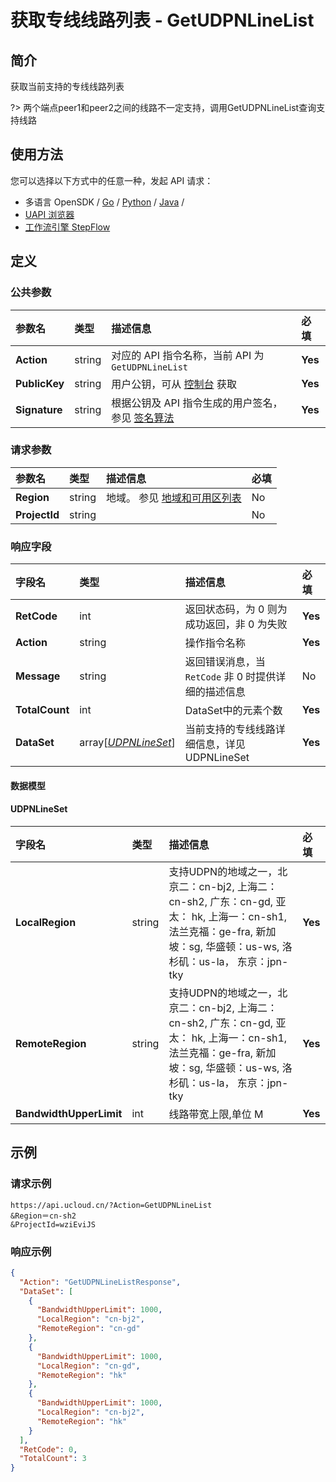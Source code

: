 # 获取专线线路列表 - GetUDPNLineList

## 简介

获取当前支持的专线线路列表

?> 两个端点peer1和peer2之间的线路不一定支持，调用GetUDPNLineList查询支持线路




## 使用方法

您可以选择以下方式中的任意一种，发起 API 请求：
- 多语言 OpenSDK / [Go](https://github.com/ucloud/ucloud-sdk-go) / [Python](https://github.com/ucloud/ucloud-sdk-python3) / [Java](https://github.com/ucloud/ucloud-sdk-java) /
- [UAPI 浏览器](https://console.ucloud.cn/uapi/detail?id=GetUDPNLineList)
- [工作流引擎 StepFlow](https://console.ucloud.cn/stepflow/manage/)


## 定义

### 公共参数

| 参数名 | 类型 | 描述信息 | 必填 |
|:---|:---|:---|:---|
| **Action**     | string  | 对应的 API 指令名称，当前 API 为 `GetUDPNLineList`                        | **Yes** |
| **PublicKey**  | string  | 用户公钥，可从 [控制台](https://console.ucloud.cn/uapi/apikey) 获取                                             | **Yes** |
| **Signature**  | string  | 根据公钥及 API 指令生成的用户签名，参见 [签名算法](api/summary/signature.md)  | **Yes** |

### 请求参数

| 参数名 | 类型 | 描述信息 | 必填 |
|:---|:---|:---|:---|
| **Region** | string | 地域。 参见 [地域和可用区列表](api/summary/regionlist) |No|
| **ProjectId** | string |  |No|

### 响应字段

| 字段名 | 类型 | 描述信息 | 必填 |
|:---|:---|:---|:---|
| **RetCode** | int | 返回状态码，为 0 则为成功返回，非 0 为失败 |**Yes**|
| **Action** | string | 操作指令名称 |**Yes**|
| **Message** | string | 返回错误消息，当 `RetCode` 非 0 时提供详细的描述信息 |No|
| **TotalCount** | int | DataSet中的元素个数 |**Yes**|
| **DataSet** | array[[*UDPNLineSet*](#UDPNLineSet)] | 当前支持的专线线路详细信息，详见UDPNLineSet |**Yes**|

#### 数据模型


#### UDPNLineSet

| 字段名 | 类型 | 描述信息 | 必填 |
|:---|:---|:---|:---|
| **LocalRegion** | string | 支持UDPN的地域之一，北京二：cn-bj2, 上海二：cn-sh2, 广东：cn-gd, 亚太： hk, 上海一：cn-sh1, 法兰克福：ge-fra, 新加坡：sg, 华盛顿：us-ws, 洛杉矶：us-la， 东京：jpn-tky |**Yes**|
| **RemoteRegion** | string | 支持UDPN的地域之一，北京二：cn-bj2, 上海二：cn-sh2, 广东：cn-gd, 亚太： hk, 上海一：cn-sh1, 法兰克福：ge-fra, 新加坡：sg, 华盛顿：us-ws, 洛杉矶：us-la， 东京：jpn-tky |**Yes**|
| **BandwidthUpperLimit** | int | 线路带宽上限,单位 M |**Yes**|

## 示例

### 请求示例
    
```
https://api.ucloud.cn/?Action=GetUDPNLineList
&Region＝cn-sh2
&ProjectId=wziEviJS
```

### 响应示例
    
```json
{
  "Action": "GetUDPNLineListResponse",
  "DataSet": [
    {
      "BandwidthUpperLimit": 1000,
      "LocalRegion": "cn-bj2",
      "RemoteRegion": "cn-gd"
    },
    {
      "BandwidthUpperLimit": 1000,
      "LocalRegion": "cn-gd",
      "RemoteRegion": "hk"
    },
    {
      "BandwidthUpperLimit": 1000,
      "LocalRegion": "cn-bj2",
      "RemoteRegion": "hk"
    }
  ],
  "RetCode": 0,
  "TotalCount": 3
}
```





